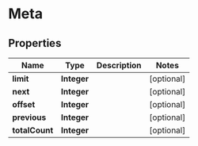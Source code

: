 
# Meta

## Properties
Name | Type | Description | Notes
------------ | ------------- | ------------- | -------------
**limit** | **Integer** |  |  [optional]
**next** | **Integer** |  |  [optional]
**offset** | **Integer** |  |  [optional]
**previous** | **Integer** |  |  [optional]
**totalCount** | **Integer** |  |  [optional]



